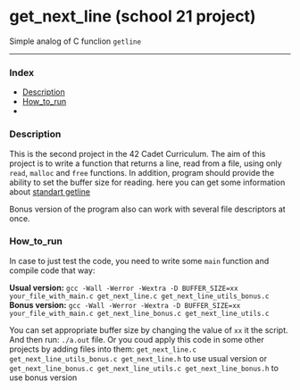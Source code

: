 # get_next_line (school 21 project)

Simple analog of C funclion ``getline``

---
### Index

* [Description](#Description)
* [How_to_run](#How_to_run)
* 

### Description

This is the second project in the 42 Cadet Curriculum. The aim of this project is to write a function that returns a line, read from a file, using only ``read``, ``malloc`` and ``free`` functions. In addition, program should provide the ability to set the buffer size for reading. here you can get some information about [standart getline](https://man7.org/linux/man-pages/man3/getline.3.html)

Bonus version of the program also can work with several file descriptors at once.

### How_to_run

In case to just test the code, you need to write some ``main`` function and compile code that way:

**Usual version:** ``gcc -Wall -Werror -Wextra -D BUFFER_SIZE=xx your_file_with_main.c get_next_line.c get_next_line_utils_bonus.c``
**Bonus version:** ``gcc -Wall -Werror -Wextra -D BUFFER_SIZE=xx your_file_with_main.c get_next_line_bonus.c get_next_line_utils.c``

You can set appropriate buffer size by changing the value of ``xx`` it the script. And then run: ``./a.out`` file. Or you coud apply this code in some other projects by adding files into them: ``get_next_line.c get_next_line_utils_bonus.c get_next_line.h`` to use usual version or ``get_next_line_bonus.c get_next_line_utils.c get_next_line_bonus.h`` to use bonus version

